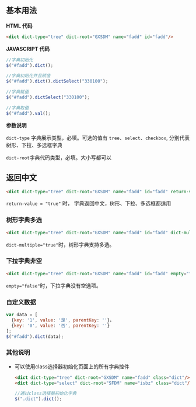 ## 基本用法

**HTML 代码**

``` html
<dict dict-type="tree" dict-root="GXSDM" name="fadd" id="fadd"/>
```

**JAVASCRIPT 代码**

``` javascript
//字典初始化
$("#fadd").dict();

//字典初始化并且赋值
$("#fadd").dict().dictSelect("330100");

//字典赋值
$("#fadd").dictSelect("330100");

//字典取值
$("#fadd").val();
```

**参数说明**

`dict-type` 字典展示类型，必填。可选的值有 `tree`、`select`、`checkbox`, 分别代表树形、下拉、多选框字典

`dict-root`字典代码类型，必填。大小写都可以

## 返回中文

``` html
<dict dict-type="tree" dict-root="GXSDM" name="fadd" id="fadd" return-value="true"/>
```

`return-value = "true"` 时， 字典返回中文，树形、下拉、多选框都适用

### 树形字典多选

``` html
<dict dict-type="tree" dict-root="GXSDM" name="fadd" id="fadd" dict-multiple="true"/>
```

`dict-multiple="true"`时，树形字典支持多选。

### 下拉字典非空

``` html
<dict dict-type="tree" dict-root="GXSDM" name="fadd" id="fadd" empty="false"/>
```

`empty="false"`时，下拉字典没有空选项。

### 自定义数据

``` javascript
var data = [
  {key: '1', value: '是', parentKey: ''}， 
  {key: '0', value: '否', parentKey: ''}
]; 
$("#fadd").dict(data);
```

### 其他说明

* 可以使用class选择器初始化页面上的所有字典控件
  
  ``` html
  <dict dict-type="tree" dict-root="GXSDM" name="fadd" class="dict"/>
  <dict dict-type="select" dict-root="SFDM" name="isbz" class="dict"/>
  ```
  
  ``` javascript
  //通过class选择器初始化字典
  $(".dict").dict();
  ```

